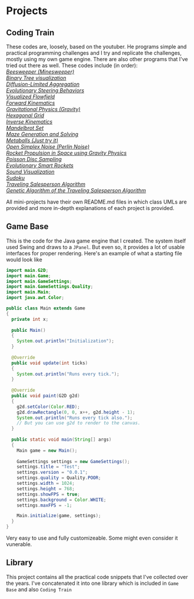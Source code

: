 # Projects
## Coding Train
These codes are, loosely, based on the youtuber. He programs simple and practical programming challenges and I try and replicate the challenges, mostly using my own game engine. There are also other programs that I've tried out there as well. These codes include (in order):  
_[Beesweeper (Minesweeper)](../master/Coding%20Train%20src/main/beesweeper)_  
_[Binary Tree visualization](../master/Coding%20Train%20src/main/binarytree)_  
_[Diffusion-Limited Aggregation](../master/Coding%20Train%20src/main/diffusionlimitedaggregation)_  
_[Evolutionary Steering Behaviors](../master/Coding%20Train%20src/main/evolutionarysb)_  
_[Visualized Flowfield](../master/Coding%20Train%20src/main/flowfield)_  
_[Forward Kinematics](../master/Coding%20Train%20src/main/forwardkinematics)_  
_[Gravitational Physics (Gravity)](../master/Coding%20Train%20src/main/gravity)_  
_[Hexagonal Grid](../master/Coding%20Train%20src/main/hexgrid)_  
_[Inverse Kinematics](../master/Coding%20Train%20src/main/inversekinematics)_  
_[Mandelbrot Set](../master/Coding%20Train%20src/main/mandelbrot)_  
_[Maze Generation and Solving](../master/Coding%20Train%20src/main/maze)_  
_[Metaballs (Just try it)](../master/Coding%20Train%20src/main/metaballs)_  
_[Open Simplex Noise (Perlin Noise)](../master/Coding%20Train%20src/main/noise)_  
_[Rocket Propulsion in Space using Gravity Physics](../blob/master/Coding%20Train%20src/main/planetjumper)_  
_[Poisson Disc Sampling](../master/Coding%20Train%20src/main/poissonds)_  
_[Evolutionary Smart Rockets](../master/Coding%20Train%20src/main/smartrockets)_  
_[Sound Visualization](../master/Coding%20Train%20src/main/sound)_  
_[Sudoku](../master/Coding%20Train%20src/main/sound)_  
_[Traveling Salesperson Algorithm](../master/Coding%20Train%20src/main/travelingsalesperson)_  
_[Genetic Algorithm of the Traveling Salesperson Algorithm](../master/Coding%20Train%20src/main/tsp_ga)_  

All mini-projects have their own README.md files in which class UMLs are provided and more in-depth explanations of each project is provided.
## Game Base
This is the code for the Java game engine that I created. The system itself used Swing and draws to a `JPanel`. But even so, it provides a lot of usable interfaces for proper rendering. Here's an example of what a starting file would look like
```java
import main.G2D;
import main.Game;
import main.GameSettings;
import main.GameSettings.Quality;
import main.Main;
import java.awt.Color;

public class Main extends Game
{
  private int x;
  
  public Main()
  {
    System.out.println("Initialization");
  }
  
  @Override
  public void update(int ticks)
  {
    System.out.println("Runs every tick.");
  }
  
  @Override
  public void paint(G2D g2d)
  {
    g2d.setColor(Color.RED);
    g2d.drawRectangle(0, 0, x++, g2d.height - 1);
    System.out.println("Runs every tick also.");
    // But you can use g2d to render to the canvas.
  }
	
  public static void main(String[] args)
  {
    Main game = new Main();
		
    GameSettings settings = new GameSettings();
    settings.title = "Test";
    settings.version = "0.0.1";
    settings.quality = Quality.POOR;
    settings.width = 1024;
    settings.height = 768;
    settings.showFPS = true;
    settings.background = Color.WHITE;
    settings.maxFPS = -1;

    Main.initialize(game, settings);
  }
}
```

Very easy to use and fully customizeable. Some might even consider it vunerable.
## Library
This project contains all the practical code snippets that I've collected over the years. I've concatenated it into one library which is included in `Game Base` and also `Coding Train`
